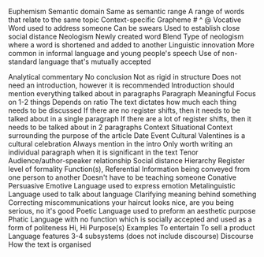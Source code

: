 Euphemism
Semantic domain
	Same as semantic range
	A range of words that relate to the same topic
Context-specific Grapheme
	# ^ @
Vocative
	Word used to address someone
	Can be swears
		Used to establish close social distance
Neologism
	Newly created word
	Blend
		Type of neologism where a word is shortened and added to another
Linguistic innovation
	More common in informal language and young people's speech
	Use of non-standard language that's mutually accepted

Analytical commentary
	No conclusion
	Not as rigid in structure
	Does not need an introduction, however it is recommended
		Introduction should mention everything talked about in paragraphs
	Paragraph
		Meaningful
		Focus on 1-2 things
		Depends on ratio
			The text dictates how much each thing needs to be discussed
				If there are no register shifts, then it needs to be talked about in a single paragraph
				If there are a lot of register shifts, then it needs to be talked about in 2 paragraphs
		Context
			Situational
				Context surrounding the purpose of the article
					Date
					Event
			Cultural
				Valentines is a cultural celebration
			Always mention in the intro
				Only worth writing an individual paragraph when it is significant in the text
		Tenor
			Audience/author-speaker relationship
				Social distance
				Hierarchy
		Register
			level of formality
		Function(s),
			Referential
				Information being conveyed from one person to another
				Doesn't have to be teaching someone
			Conative
				Persuasive
			Emotive
				Language used to express emotion
			Metalinguistic
				Language used to talk about language
				Clarifying meaning behind something
				Correcting miscommunications
					your haircut looks nice, are you being serious, no it's good
			Poetic
				Language used to preform an aesthetic purpose
			Phatic
				Language with no function which is socially accepted and used as a form of politeness
					Hi, Hi
		Purpose(s)
			Examples
				To entertain
				To sell a product
		Language features
			3-4 subsystems (does not include discourse)
		Discourse
			How the text is organised 


